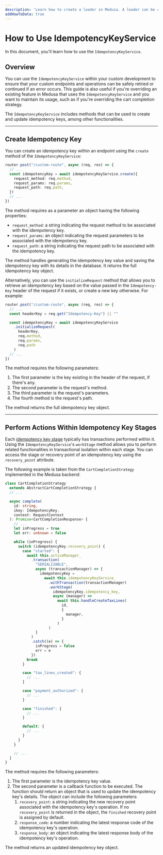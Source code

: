 ```yaml
---
description: 'Learn how to create a loader in Medusa. A loader can be created in the Medusa backend codebase, in a plugin, or in a module.'
addHowToData: true
---
```


# How to Use IdempotencyKeyService

In this document, you'll learn how to use the `IdempotencyKeyService`.

## Overview

You can use the `IdempotencyKeyService` within your custom development to ensure that your custom endpoints and operations can be safely retried or continued if an error occurs. This guide is also useful if you're overriding an existing feature in Medusa that uses the `IdempotencyKeyService` and you want to maintain its usage, such as if you're overriding the cart completion strategy.

The `IdempotencyKeyService` includes methods that can be used to create and update idempotency keys, among other functionalities.

---

## Create Idempotency Key

You can create an idempotency key within an endpoint using the `create` method of the `IdempotencyKeyService`:

```ts
router.post("/custom-route", async (req, res) => {
  // ...
  const idempotencyKey = await idempotencyKeyService.create({
    request_method: req.method,
    request_params: req.params,
    request_path: req.path,
  })
  // ...
})
```

The method requires as a parameter an object having the following properties:

- `request_method`: a string indicating the request method to be associated with the idempotency key.
- `request_params`: an object indicating the request parameters to be associated with the idempotency key.
- `request_path`: a string indicating the request path to be associated with the idempotency key.

The method handles generating the idempotency key value and saving the idempotency key with its details in the database. It returns the full idempotency key object.

Alternatively, you can use the `initializeRequest` method that allows you to retrieve an idempotency key based on the value passed in the `Idempotency-Key` header of the request if it exists, or create a new key otherwise. For example:

```ts
router.post("/custom-route", async (req, res) => {
  // ...
  const headerKey = req.get("Idempotency-Key") || ""

  const idempotencyKey = await idempotencyKeyService
    .initializeRequest(
      headerKey,
      req.method,
      req.params,
      req.path
    )
  // ...
})
```

The method requires the following parameters:

1. The first parameter is the key existing in the header of the request, if there's any.
2. The second parameter is the request's method.
3. The third parameter is the request's parameters.
4. The fourth method is the request's path.

The method returns the full idempotency key object.

---

## Perform Actions Within Idempotency Key Stages

Each [idempotency key stage](./overview.mdx#idempotency-key-stages) typically has transactions performed within it. Using the `IdempotencyKeyService`'s `workStage` method allows you to perform related functionalities in transactional isolation within each stage. You can access the stage or recovery point of an idempotency key using the `recovery_point` attribute.

The following example is taken from the `CartCompletionStrategy` implemented in the Medusa backend:

<!-- eslint-disable no-fallthrough -->

```ts
class CartCompletionStrategy
  extends AbstractCartCompletionStrategy {
  // ...

  async complete(
    id: string,
    ikey: IdempotencyKey,
    context: RequestContext
  ): Promise<CartCompletionResponse> {
    // ...
    let inProgress = true
    let err: unknown = false

    while (inProgress) {
      switch (idempotencyKey.recovery_point) {
        case "started": {
          await this.activeManager_
            .transaction(
              "SERIALIZABLE", 
              async (transactionManager) => {
                idempotencyKey = 
                  await this.idempotencyKeyService_
                    .withTransaction(transactionManager)
                    .workStage(
                      idempotencyKey.idempotency_key,
                      async (manager) =>
                        await this.handleCreateTaxLines(
                          id, 
                          {
                            manager,
                          }
                        )
                    )
              }
            )
            .catch((e) => {
              inProgress = false
              err = e
            })
          break
        }

        case "tax_lines_created": {
          // ...
        }

        case "payment_authorized": {
          // ...
        }

        case "finished": {
          // ...
        }

        default: {
          // ...
        }
      }
    }

    // ...
  }
}
```

The method requires the following parameters:

1. The first parameter is the idempotency key value.
2. The second parameter is a callback function to be executed. The function should return an object that is used to update the idempotency key's details. The object can include the following parameters:
   1. `recovery_point`: a string indicating the new recovery point associated with the idempotency key's operation. If no `recovery_point` is returned in the object, the `finished` recovery point is assigned by default.
   2. `response_code`: a number indicating the latest response code of the idempotency key's operation.
   3. `response_body`: an object indicating the latest response body of the idempotency key's operation.

The method returns an updated idempotency key object.
